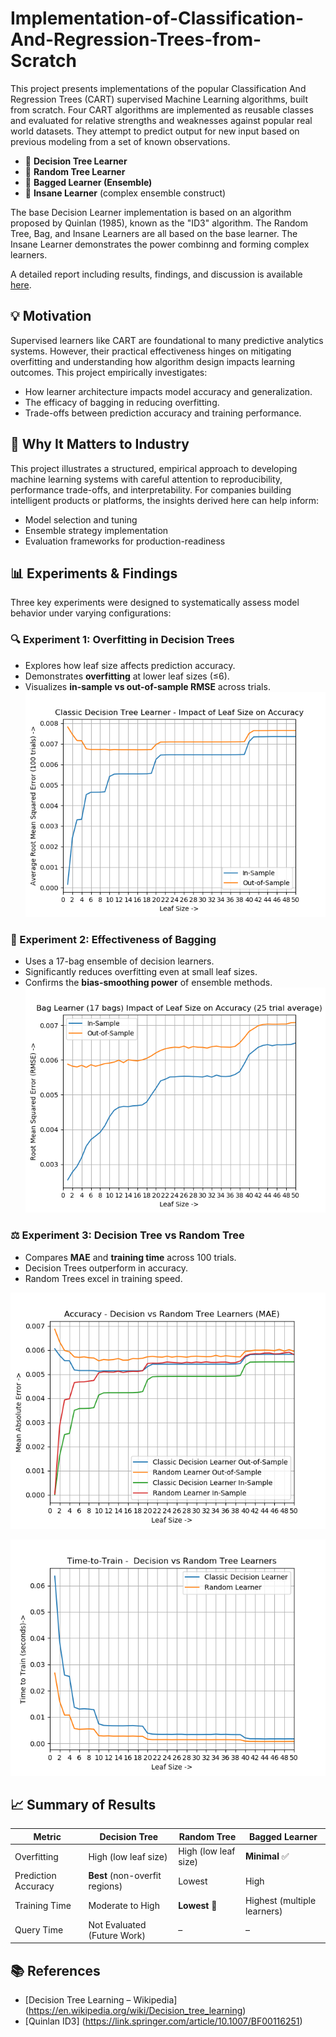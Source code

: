 # Implementation-of-Classification-And-Regression-Trees-from-Scratch
This project presents implementations of the popular Classification And Regression Trees (CART) supervised Machine Learning algorithms, built from scratch. Four CART algorithms are implemented as reusable classes and evaluated for relative strengths and weaknesses against popular real world datasets. They attempt to predict output for new input based on previous modeling from a set of known observations.

- 📌 **Decision Tree Learner**
- 🔀 **Random Tree Learner**
- 🧺 **Bagged Learner (Ensemble)**
- 🤪 **Insane Learner** (complex ensemble construct)

The base Decision Learner implementation is based on an algorithm proposed by Quinlan (1985), known as the "ID3" algorithm. The Random Tree, Bag, and Insane Learners are all based on the base learner. The Insane Learner demonstrates the power combinng and forming complex learners. 

A detailed report including results, findings, and discussion is available [here](report.pdf).

## 💡 Motivation

Supervised learners like CART are foundational to many predictive analytics systems. However, their practical effectiveness hinges on mitigating overfitting and understanding how algorithm design impacts learning outcomes. This project empirically investigates:
- How learner architecture impacts model accuracy and generalization.
- The efficacy of bagging in reducing overfitting.
- Trade-offs between prediction accuracy and training performance.

## 🧠 Why It Matters to Industry
This project illustrates a structured, empirical approach to developing machine learning systems with careful attention to reproducibility, performance trade-offs, and interpretability. For companies building intelligent products or platforms, the insights derived here can help inform:

- Model selection and tuning
- Ensemble strategy implementation
- Evaluation frameworks for production-readiness

## 📊 Experiments & Findings

Three key experiments were designed to systematically assess model behavior under varying configurations:

### 🔍 Experiment 1: Overfitting in Decision Trees
- Explores how leaf size affects prediction accuracy.
- Demonstrates **overfitting** at lower leaf sizes (≤6).
- Visualizes **in-sample vs out-of-sample RMSE** across trials.
 ![Decision Tree Overfitting](assets/Figure1.png)

### 🧪 Experiment 2: Effectiveness of Bagging
- Uses a 17-bag ensemble of decision learners.
- Significantly reduces overfitting even at small leaf sizes.
- Confirms the **bias-smoothing power** of ensemble methods.
![Bag Learner Reduced Overfitting](assets/Figure2.png)

### ⚖️ Experiment 3: Decision Tree vs Random Tree
- Compares **MAE** and **training time** across 100 trials.
- Decision Trees outperform in accuracy.
- Random Trees excel in training speed.

![Accuracy Comparison](assets/Figure3.png)

![Performance Comparison](assets/Figure4.png)

## 📈 Summary of Results

| Metric               | Decision Tree      | Random Tree       | Bagged Learner     |
|----------------------|--------------------|-------------------|--------------------|
| Overfitting          | High (low leaf size) | High (low leaf size) | **Minimal** ✅     |
| Prediction Accuracy  | **Best** (non-overfit regions) | Lowest | High |
| Training Time        | Moderate to High   | **Lowest** 🚀     | Highest (multiple learners) |
| Query Time           | Not Evaluated (Future Work) | – | – |

## 📚 References
- [Decision Tree Learning – Wikipedia] (https://en.wikipedia.org/wiki/Decision_tree_learning)
- [Quinlan ID3] (https://link.springer.com/article/10.1007/BF00116251)


